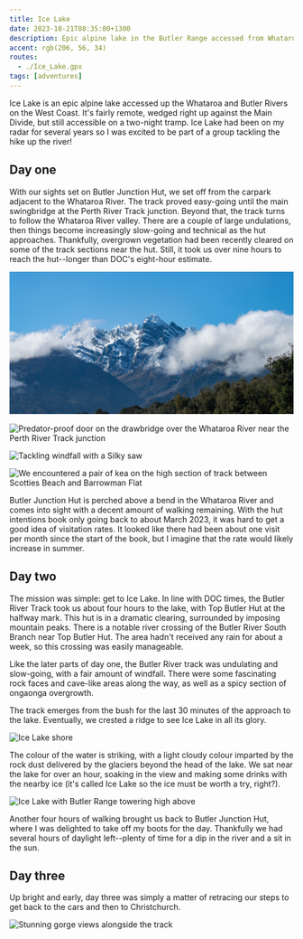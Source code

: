 ```yaml
---
title: Ice Lake
date: 2023-10-21T08:35:00+1300
description: Epic alpine lake in the Butler Range accessed from Whataroa, West Coast
accent: rgb(206, 56, 34)
routes:
  - ./Ice_Lake.gpx
tags: [adventures]
---
```


Ice Lake is an epic alpine lake accessed up the Whataroa and Butler Rivers on the West Coast. It's fairly remote, wedged right up against the Main Divide, but still accessible on a two-night tramp. Ice Lake had been on my radar for several years so I was excited to be part of a group tackling the hike up the river!

## Day one

With our sights set on Butler Junction Hut, we set off from the carpark adjacent to the Whataroa River. The track proved easy-going until the main swingbridge at the Perth River Track junction. Beyond that, the track turns to follow the Whataroa River valley. There are a couple of large undulations, then things become increasingly slow-going and technical as the hut approaches. Thankfully, overgrown vegetation had been recently cleared on some of the track sections near the hut. Still, it took us over nine hours to reach the hut--longer than DOC's eight-hour estimate.

![Butler Range viewed from near the start of the trail. Ice Lake is just on the other side. So close!](./DSC01942.jpg)

![Predator-proof door on the drawbridge over the Whataroa River near the Perth River Track junction](./DSC01955.jpg)

![Tackling windfall with a Silky saw](./IMG_0404.jpg)

![We encountered a pair of kea on the high section of track between Scotties Beach and Barrowman Flat](./DSC01961.jpg)

Butler Junction Hut is perched above a bend in the Whataroa River and comes into sight with a decent amount of walking remaining. With the hut intentions book only going back to about March 2023, it was hard to get a good idea of visitation rates. It looked like there had been about one visit per month since the start of the book, but I imagine that the rate would likely increase in summer.

## Day two

The mission was simple: get to Ice Lake. In line with DOC times, the Butler River Track took us about four hours to the lake, with Top Butler Hut at the halfway mark. This hut is in a dramatic clearing, surrounded by imposing mountain peaks. There is a notable river crossing of the Butler River South Branch near Top Butler Hut. The area hadn't received any rain for about a week, so this crossing was easily manageable.

Like the later parts of day one, the Butler River track was undulating and slow-going, with a fair amount of windfall. There were some fascinating rock faces and cave-like areas along the way, as well as a spicy section of ongaonga overgrowth.

The track emerges from the bush for the last 30 minutes of the approach to the lake. Eventually, we crested a ridge to see Ice Lake in all its glory.

![Ice Lake shore](./DSC01978.jpg)

The colour of the water is striking, with a light cloudy colour imparted by the rock dust delivered by the glaciers beyond the head of the lake. We sat near the lake for over an hour, soaking in the view and making some drinks with the nearby ice (it's called Ice Lake so the ice must be worth a try, right?).

<img src="./DSC01988-Pano.jpg" alt="Ice Lake with Butler Range towering high above" class="prose-custom-w-full" />

Another four hours of walking brought us back to Butler Junction Hut, where I was delighted to take off my boots for the day. Thankfully we had several hours of daylight left--plenty of time for a dip in the river and a sit in the sun.

## Day three

Up bright and early, day three was simply a matter of retracing our steps to get back to the cars and then to Christchurch.

![Stunning gorge views alongside the track](./IMG_0415.jpg)
